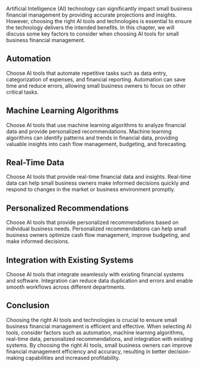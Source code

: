 
Artificial Intelligence (AI) technology can significantly impact small business financial management by providing accurate projections and insights. However, choosing the right AI tools and technologies is essential to ensure the technology delivers the intended benefits. In this chapter, we will discuss some key factors to consider when choosing AI tools for small business financial management.

Automation
----------

Choose AI tools that automate repetitive tasks such as data entry, categorization of expenses, and financial reporting. Automation can save time and reduce errors, allowing small business owners to focus on other critical tasks.

Machine Learning Algorithms
---------------------------

Choose AI tools that use machine learning algorithms to analyze financial data and provide personalized recommendations. Machine learning algorithms can identify patterns and trends in financial data, providing valuable insights into cash flow management, budgeting, and forecasting.

Real-Time Data
--------------

Choose AI tools that provide real-time financial data and insights. Real-time data can help small business owners make informed decisions quickly and respond to changes in the market or business environment promptly.

Personalized Recommendations
----------------------------

Choose AI tools that provide personalized recommendations based on individual business needs. Personalized recommendations can help small business owners optimize cash flow management, improve budgeting, and make informed decisions.

Integration with Existing Systems
---------------------------------

Choose AI tools that integrate seamlessly with existing financial systems and software. Integration can reduce data duplication and errors and enable smooth workflows across different departments.

Conclusion
----------

Choosing the right AI tools and technologies is crucial to ensure small business financial management is efficient and effective. When selecting AI tools, consider factors such as automation, machine learning algorithms, real-time data, personalized recommendations, and integration with existing systems. By choosing the right AI tools, small business owners can improve financial management efficiency and accuracy, resulting in better decision-making capabilities and increased profitability.
